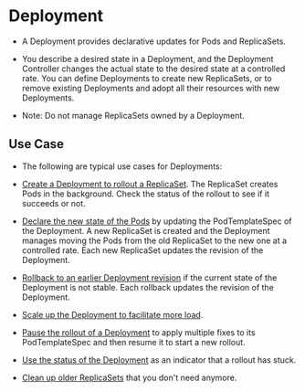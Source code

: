 # Deployment

- A Deployment provides declarative updates for Pods and ReplicaSets.

- You describe a desired state in a Deployment, and the Deployment Controller changes the actual state to the desired state at a controlled rate. You can define Deployments to create new ReplicaSets, or to remove existing Deployments and adopt all their resources with new Deployments.

- Note: Do not manage ReplicaSets owned by a Deployment.

## Use Case

- The following are typical use cases for Deployments:

- [Create a Deployment to rollout a ReplicaSet](https://kubernetes.io/docs/concepts/workloads/controllers/deployment/#creating-a-deployment). The ReplicaSet creates Pods in the background. Check the status of the rollout to see if it succeeds or not.

- [Declare the new state of the Pods](https://kubernetes.io/docs/concepts/workloads/controllers/deployment/#updating-a-deployment) by updating the PodTemplateSpec of the Deployment. A new ReplicaSet is created and the Deployment manages moving the Pods from the old ReplicaSet to the new one at a controlled rate. Each new ReplicaSet updates the revision of the Deployment.

- [Rollback to an earlier Deployment revision](https://kubernetes.io/docs/concepts/workloads/controllers/deployment/#rolling-back-a-deployment) if the current state of the Deployment is not stable. Each rollback updates the revision of the Deployment.

- [Scale up the Deployment to facilitate more load](https://kubernetes.io/docs/concepts/workloads/controllers/deployment/#scaling-a-deployment).

- [Pause the rollout of a Deployment](https://kubernetes.io/docs/concepts/workloads/controllers/deployment/#pausing-and-resuming-a-deployment) to apply multiple fixes to its PodTemplateSpec and then resume it to start a new rollout.

- [Use the status of the Deployment](https://kubernetes.io/docs/concepts/workloads/controllers/deployment/#deployment-status) as an indicator that a rollout has stuck.

- [Clean up older ReplicaSets](https://kubernetes.io/docs/concepts/workloads/controllers/deployment/#clean-up-policy) that you don't need anymore.

